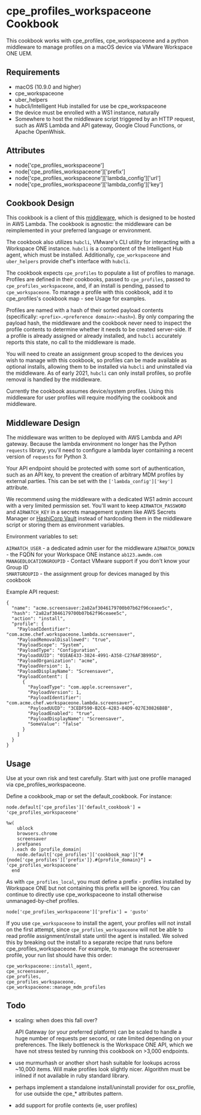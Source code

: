 cpe_profiles_workspaceone Cookbook
=====================
This cookbook works with cpe_profiles, cpe_workspaceone and a python middleware to manage profiles on a macOS device via VMware Workspace ONE UEM.

Requirements
------------
* macOS (10.9.0 and higher)
* cpe_workspaceone
* uber_helpers
* hubcli/Intelligent Hub installed for use be cpe_workspaceone
* the device must be enrolled with a WS1 instance, naturally
* Somewhere to host the middleware script triggered by an HTTP request, such as AWS Lambda and API gateway, Google Cloud Functions, or Apache OpenWhisk.

Attributes
----------
* node['cpe_profiles_workspaceone']
* node['cpe_profiles_workspaceone']['prefix']
* node['cpe_profiles_workspaceone']['lambda_config']['url']
* node['cpe_profiles_workspaceone']['lambda_config']['key']

Cookbook Design
-----
This cookbook is a client of this [middleware](https://github.com/Gusto/it-cpe-opensource/tree/master/chef/mdm_middleware), which is designed to be hosted in AWS Lambda. The cookbook is agnostic: the middleware can be reimplemented in your preferred language or environment.

The cookbook also utilizes `hubcli`, VMware's CLI utility for interacting with a Workspace ONE instance. `hubcli` is a compontent of the Intelligent Hub agent, which must be installed. Additionally, `cpe_workspaceone` and `uber_helpers` provide chef's interface with `hubcli`.

The cookbook expects `cpe_profiles` to populate a list of profiles to manage. Profiles are defined in their cookbooks, passed to `cpe_profiles`, passed to `cpe_profiles_workspaceone`, and, if an install is pending, passed to `cpe_workspaceone`. To manage a profile with this cookbook, add it to cpe_profiles's cookbook map - see Usage for examples.

Profiles are named with a hash of their sorted payload contents (specifically: `<prefix>.<preference domain>:<hash>`). By only comparing the payload hash, the middleware and the cookbook never need to inspect the profile contents to determine whether it needs to be created server-side. If a profile is already assigned or already installed, and `hubcli` accurately reports this state, no call to the middleware is made.

You will need to create an assignment group scoped to the devices you wish to manage with this cookbook, so profiles can be made available as optional installs, allowing them to be installed via `hubcli` and uninstalled via the middleware. As of early 2021, `hubcli` can only install profiles, so profile removal is handled by the middleware.

Currently the cookbook assumes device/system profiles. Using this middleware for user profiles will require modifying the cookbook and middleware.

Middleware Design
-----

The middleware was written to be deployed with AWS Lambda and API gateway. Because the lambda environment no longer has the Python `requests` library, you'll need to configure a lambda layer containing a recent version of `requests` for Python 3.

Your API endpoint should be protected with some sort of authentication, such as an API key, to prevent the creation of arbitrary MDM profiles by external parties. This can be set with the `['lambda_config']['key']` attribute.

We recommend using the middleware with a dedicated WS1 admin account with a very limited permission set. You'll want to keep `AIRWATCH_PASSWORD` and `AIRWATCH_KEY` in a secrets management system like AWS Secrets Manager or [HashiCorp Vault](https://github.com/hashicorp/vault) instead of hardcoding them in the middleware script or storing them as environment variables.

Environment variables to set:

`AIRWATCH_USER` - a dedicated admin user for the middleware
`AIRWATCH_DOMAIN` - the FQDN for your Workspace ONE instance `ab123.awmdm.com`
`MANAGEDLOCATIONGROUPID` - Contact VMware support if you don't know your Group ID  
`SMARTGROUPID` - the assignment group for devices managed by this cookbook  

Example API request:

```
{
  "name": "acme.screensaver:2a82af3046179700b07b62f96ceaee5c",
  "hash": "2a82af3046179700b07b62f96ceaee5c",
  "action": "install",
  "profile": {
    "PayloadIdentifier": "com.acme.chef.workspaceone.lambda.screensaver",
    "PayloadRemovalDisallowed": "true",
    "PayloadScope": "System",
    "PayloadType": "Configuration",
    "PayloadUUID": "01EAE433-3824-4991-A358-C276AF3B995D",
    "PayloadOrganization": "acme",
    "PayloadVersion": 1,
    "PayloadDisplayName": "Screensaver",
    "PayloadContent": [
      {
        "PayloadType": "com.apple.screensaver",
        "PayloadVersion": 1,
        "PayloadIdentifier": "com.acme.chef.workspaceone.lambda.screensaver",
        "PayloadUUID": "3CEDF590-B2C6-4283-84D9-027E30826B8B",
        "PayloadEnabled": "true",
        "PayloadDisplayName": "Screensaver",
        "SomeValue": "false"
      }
    ]
  }
}
```

Usage
-----

Use at your own risk and test carefully. Start with just one profile managed via cpe_profiles_workspaceone.

Define a cookbook_map or set the default_cookbook. For instance:

```
node.default['cpe_profiles']['default_cookbook'] = 'cpe_profiles_workspaceone'
```

```
%w(
    ublock
    browsers.chrome
    screensaver
    prefpanes
  ).each do |profile_domain|
    node.default['cpe_profiles']['cookbook_map']["#{node['cpe_profiles']['prefix']}.#{profile_domain}"] = 'cpe_profiles_workspaceone'
  end
```

As with `cpe_profiles_local`, you must define a prefix - profiles installed by Workspace ONE but not containing this prefix will be ignored. You can continue to directly use cpe_workspaceone to install otherwise unmanaged-by-chef profiles.

```
node['cpe_profiles_workspaceone']['prefix'] = 'gusto'
```

If you use `cpe_workspaceone` to install the agent, your profiles will not install on the first attempt, since `cpe_profiles_workspaceone` will not be able to read profile assignment/install state until the agent is installed. We solved this by breaking out the install to a separate recipe that runs before cpe_profiles_workspaceone. For example, to manage the screensaver profile, your run list should have this order:

```
cpe_workspaceone::install_agent,
cpe_screensaver,
cpe_profiles,
cpe_profiles_workspaceone,
cpe_workspaceone::manage_mdm_profiles
```

Todo
-----
* scaling: when does this fall over?

  API Gateway (or your preferred platform) can be scaled to handle a huge number of requests per second, or rate limited depending on your preferences. The likely bottleneck is the Workspace ONE API, which we have not stress tested by running this cookbook on >3,000 endpoints.

* use murmurhash or another short hash suitable for lookups across ~10,000 items. Will make profiles look slightly nicer. Algorithm must be inlined if not available in ruby standard library.
* perhaps implement a standalone install/uninstall provider for osx_profile, for use outside the cpe_* attributes pattern.
* add support for profile contexts (ie, user profiles)
